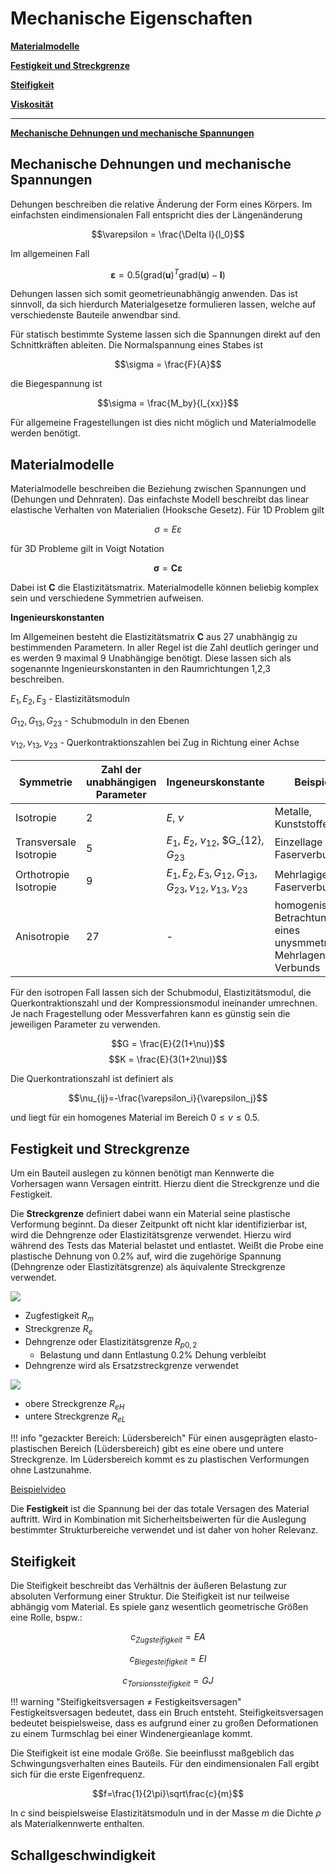 # Mechanische Eigenschaften

[**Materialmodelle**](@ref "Materialmodelle") 

[**Festigkeit und Streckgrenze**](@ref "Festigkeit und Streckgrenze") 

[**Steifigkeit**](@ref "Steifigkeit") 

[**Viskosität**](@ref "Spezifische Wärmekapazität") 

---


[**Mechanische Dehnungen und mechanische Spannungen**](@ref "Mechanische Dehnungen und mechanische Spannungen")



## Mechanische Dehnungen und mechanische Spannungen
Dehungen beschreiben die relative Änderung der Form eines Körpers. Im einfachsten eindimensionalen Fall entspricht dies der Längenänderung

$$\varepsilon = \frac{\Delta l}{l_0}$$

Im allgemeinen Fall 

$$\boldsymbol{\varepsilon} = 0.5\left(\text{grad}(\mathbf{u})^T\text{grad}(\mathbf{u}) - \mathbf{I}\right)$$

Dehungen lassen sich somit geometrieunabhängig anwenden. Das ist sinnvoll, da sich hierdurch Materialgesetze formulieren lassen, welche auf verschiedenste Bauteile anwendbar sind.

Für statisch bestimmte Systeme lassen sich die Spannungen direkt auf den Schnittkräften ableiten. Die Normalspannung eines Stabes ist

$$\sigma = \frac{F}{A}$$

die Biegespannung ist 

$$\sigma = \frac{M_by}{I_{xx}}$$

Für allgemeine Fragestellungen ist dies nicht möglich und Materialmodelle werden benötigt.


## Materialmodelle
Materialmodelle beschreiben die Beziehung zwischen Spannungen und (Dehungen und Dehnraten).
Das einfachste Modell beschreibt das linear elastische Verhalten von Materialien (Hooksche Gesetz). Für 1D Problem gilt

$$\sigma = E \varepsilon$$

für 3D Probleme gilt in Voigt Notation

$$\boldsymbol{\sigma} = \mathbf{C}\boldsymbol{\varepsilon}$$

Dabei ist $\mathbf{C}$ die Elastizitätsmatrix. Materialmodelle können beliebig komplex sein und verschiedene Symmetrien aufweisen.

**Ingenieurskonstanten**

Im Allgemeinen besteht die Elastizitätsmatrix  $\mathbf{C}$ aus 27 unabhängig zu bestimmenden Parametern. In aller Regel ist die Zahl deutlich geringer und es werden 9 maximal 9 Unabhängige benötigt. Diese lassen sich als sogenannte Ingenieurskonstanten in den Raumrichtungen 1,2,3 beschreiben.

$E_{1},E_{2},E_{3}$ - Elastizitätsmoduln

$G_{12}, G_{13}, G_{23}$ - Schubmoduln in den Ebenen

$\nu_{12},\nu_{13},\nu_{23}$ - Querkontraktionszahlen bei Zug in Richtung einer Achse

| Symmetrie | Zahl der unabhängigen Parameter | Ingeneurskonstante | Beispiele |
|---|---|---|---|
| Isotropie | 2 | $E$, $\nu$| Metalle, Kunststoffe|
| Transversale Isotropie | 5 |$E_1$, $E_2$, $\nu_{12}$, $G_{12}, $G_{23}$ | Einzellage Faserverbund |
| Orthotropie Isotropie | 9  |$E_{1},E_{2},E_{3},G_{12}, G_{13}, G_{23},\nu_{12},\nu_{13},\nu_{23}$ | Mehrlagiger Faserverbund |
| Anisotropie | 27 | - | homogenisierte Betrachtung eines unysmmetrischen Mehrlagen-Verbunds |

Für den isotropen Fall lassen sich der Schubmodul, Elastizitätsmodul, die Querkontraktionszahl und der Kompressionsmodul ineinander umrechnen. Je nach Fragestellung oder Messverfahren kann es günstig sein die jeweiligen Parameter zu verwenden.

$$G = \frac{E}{2(1+\nu)}$$
$$K = \frac{E}{3(1+2\nu)}$$

Die Querkontrationszahl ist definiert als 

$$\nu_{ij}=-\frac{\varepsilon_i}{\varepsilon_j}$$

und liegt für ein homogenes Material im Bereich $0\leq\nu\leq0.5$.

## Festigkeit und Streckgrenze
Um ein Bauteil auslegen zu können benötigt man Kennwerte die Vorhersagen wann Versagen eintritt. Hierzu dient die Streckgrenze und die Festigkeit.

Die **Streckgrenze** definiert dabei wann ein Material seine plastische Verformung beginnt. Da dieser Zeitpunkt oft nicht klar identifizierbar ist, wird die Dehngrenze oder Elastizitätsgrenze verwendet. Hierzu wird während des Tests das Material belastet und entlastet. Weißt die Probe eine plastische Dehnung von 0.2% auf, wird die zugehörige Spannung (Dehngrenze oder Elastizitätsgrenze) als äquivalente Streckgrenze verwendet.

![](https://upload.wikimedia.org/wikipedia/commons/6/64/Spgs-Dehnungs-Kurve_Dehngrenze.svg)

- Zugfestigkeit $R_m$   
- Streckgrenze $R_e$   
- Dehngrenze oder Elastizitätsgrenze $R_{p0,2}$
  - Belastung und dann Entlastung 0.2% Dehung verbleibt
- Dehngrenze wird als Ersatzstreckgrenze verwendet

![](https://upload.wikimedia.org/wikipedia/commons/6/6e/Spgs-Dehnungs-Kurve_Streckgrenze.svg)

- obere Streckgrenze $R_{eH}$
- untere Streckgrenze $R_{eL}$

!!! info "gezackter Bereich: Lüdersbereich" 
    Für einen ausgeprägten elasto-plastischen Bereich (Lüdersbereich) gibt es eine obere und untere Streckgrenze. Im Lüdersbereich kommt es zu plastischen Verformungen ohne Lastzunahme.

[Beispielvideo](https://youtu.be/E80yUNniESU?si=pqGRAWamxFQedWqw&t=95)

Die **Festigkeit** ist die Spannung bei der das totale Versagen des Material auftritt. Wird in Kombination mit Sicherheitsbeiwerten für die Auslegung bestimmter Strukturbereiche verwendet und ist daher von hoher Relevanz. 

## Steifigkeit
Die Steifigkeit beschreibt das Verhältnis der äußeren Belastung zur absoluten Verformung einer Struktur. Die Steifigkeit ist nur teilweise abhängig vom Material. Es spiele ganz wesentlich geometrische Größen eine Rolle, bspw.:

$$c_{Zugsteifigkeit}=EA$$

$$c_{Biegesteifigkeit}=EI$$

$$c_{Torsionssteifigkeit}=GJ$$

!!! warning "Steifigkeitsversagen $\neq$ Festigkeitsversagen"
    Festigkeitsversagen bedeutet, dass ein Bruch entsteht. Steifigkeitsversagen bedeutet beispielsweise, dass es aufgrund einer zu großen Deformationen zu einem Turmschlag bei einer Windenergieanlage kommt.

Die Steifigkeit ist eine modale Größe. Sie beeinflusst maßgeblich das Schwingungsverhalten eines Bauteils. Für den eindimensionalen Fall ergibt sich für die erste Eigenfrequenz.

$$f=\frac{1}{2\pi}\sqrt\frac{c}{m}$$

In $c$ sind beispielsweise Elastizitätsmoduln und in der Masse $m$ die Dichte $\rho$ als Materialkennwerte enthalten.

## Schallgeschwindigkeit